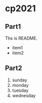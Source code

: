 # cp2021

## Part1
Ths is README.
- item1
- item2

## Part2
1. sunday
1. monday
1. tuesday
1. wednesday

